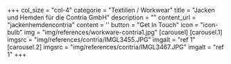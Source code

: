 +++
col_size = "col-4"
  categorie = "Textilien / Workwear"
  title = "Jacken und Hemden für die Contria GmbH"
  description = ""
  content_url = "jackenhemdencontria"
  content = ''
  button = "Get In Touch"
  icon = "icon-bulb"
  img = "img/references/workware-contria1.jpg"
    [carousel]
    [carousel.1]
    imgsrc = "img/references/contria/IMGL3455.JPG"
    imgalt = "ref 1"
    [carousel.2]
    imgsrc = "img/references/contria/IMGL3467.JPG"
    imgalt = "ref 1" 
+++